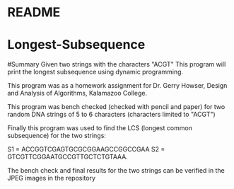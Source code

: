 # README

# Longest-Subsequence

#Summary
Given two strings with the characters "ACGT" This program will print the longest  subsequence using dynamic programming.  

This program was as a homework assignment for Dr. Gerry Howser, Design and Analysis of Algorithms, Kalamazoo College.

This program was bench checked (checked with pencil and paper) for two random DNA strings of 5 to 6 characters (characters limited to "ACGT")

Finally this program was used to find the LCS (longest common subsequence) for the two strings:

S1 = ACCGGTCGAGTGCGCGGAAGCCGGCCGAA
S2 = GTCGTTCGGAATGCCGTTGCTCTGTAAA.

The bench check and final results for the two strings can be verified in the JPEG images in the repository
